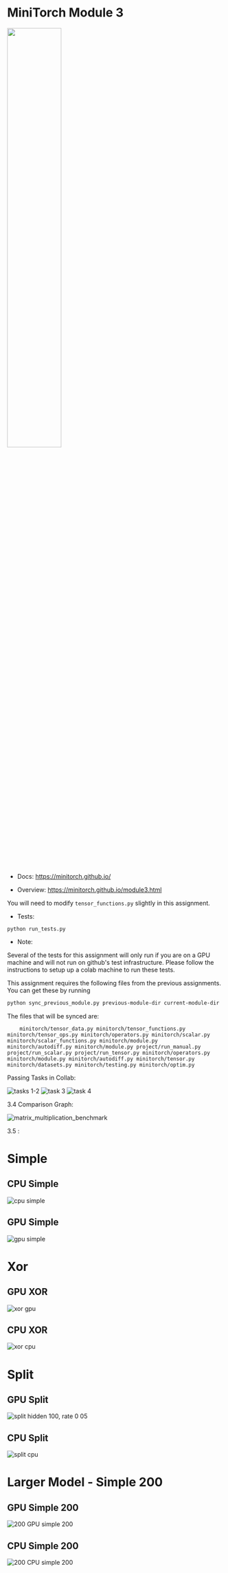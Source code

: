 # MiniTorch Module 3

<img src="https://minitorch.github.io/minitorch.svg" width="50%">

* Docs: https://minitorch.github.io/

* Overview: https://minitorch.github.io/module3.html


You will need to modify `tensor_functions.py` slightly in this assignment.

* Tests:

```
python run_tests.py
```

* Note:

Several of the tests for this assignment will only run if you are on a GPU machine and will not
run on github's test infrastructure. Please follow the instructions to setup up a colab machine
to run these tests.

This assignment requires the following files from the previous assignments. You can get these by running

```bash
python sync_previous_module.py previous-module-dir current-module-dir
```

The files that will be synced are:

        minitorch/tensor_data.py minitorch/tensor_functions.py minitorch/tensor_ops.py minitorch/operators.py minitorch/scalar.py minitorch/scalar_functions.py minitorch/module.py minitorch/autodiff.py minitorch/module.py project/run_manual.py project/run_scalar.py project/run_tensor.py minitorch/operators.py minitorch/module.py minitorch/autodiff.py minitorch/tensor.py minitorch/datasets.py minitorch/testing.py minitorch/optim.py




Passing Tasks in Collab:

![tasks 1-2](https://github.com/user-attachments/assets/a1f83540-5e81-426c-a66d-b549d930af65)
![task 3](https://github.com/user-attachments/assets/75e4a0e4-34aa-4686-86a3-c6959c638ef5)
![task 4](https://github.com/user-attachments/assets/7c37e774-3b6a-4de1-a242-8f39cf46e1e9)


3.4 Comparison Graph:


![matrix_multiplication_benchmark](https://github.com/user-attachments/assets/0cdb24dd-011b-445e-9d0f-43f172a99884)

3.5 :

# Simple

## CPU Simple

![cpu simple](https://github.com/user-attachments/assets/c70dfb6b-e671-4bcb-8c6d-c81723270703)

## GPU Simple
![gpu simple](https://github.com/user-attachments/assets/fef86e33-1b57-4a64-a620-55ee15d60d32)

# Xor

## GPU XOR

![xor gpu](https://github.com/user-attachments/assets/d1685923-0930-4352-949a-b118a95305a8)


## CPU XOR

![xor cpu](https://github.com/user-attachments/assets/44121f31-26f1-4bc6-88cf-f135b23f5eb4)

# Split

## GPU Split

![split hidden 100, rate 0 05](https://github.com/user-attachments/assets/2bc5be1c-7c89-452f-ba46-8bbef2cf5ba2)

## CPU Split

![split cpu](https://github.com/user-attachments/assets/00ae689e-0b50-4167-927c-7280318cf194)



# Larger Model - Simple 200

## GPU Simple 200

![200 GPU simple 200](https://github.com/user-attachments/assets/6c7f604c-cc25-4119-8ebb-1d699a71be15)


## CPU Simple 200

![200 CPU simple 200](https://github.com/user-attachments/assets/00c774a6-e6bd-45bd-b2eb-57710c16b507)



